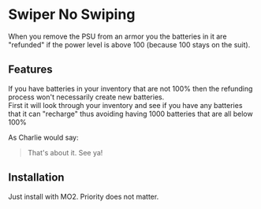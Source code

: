 # Swiper No Swiping
When you remove the PSU from an armor you the batteries in it are "refunded" if the power level is above 100 (because 100 stays on the suit).

## Features
If you have batteries in your inventory that are not 100% then the refunding process won't necessarily create new batteries.  
First it will look through your inventory and see if you have any batteries that it can "recharge" thus avoiding having 1000 batteries that are all below 100%

As Charlie would say:
> That's about it. See ya!

## Installation
Just install with MO2. Priority does not matter.
